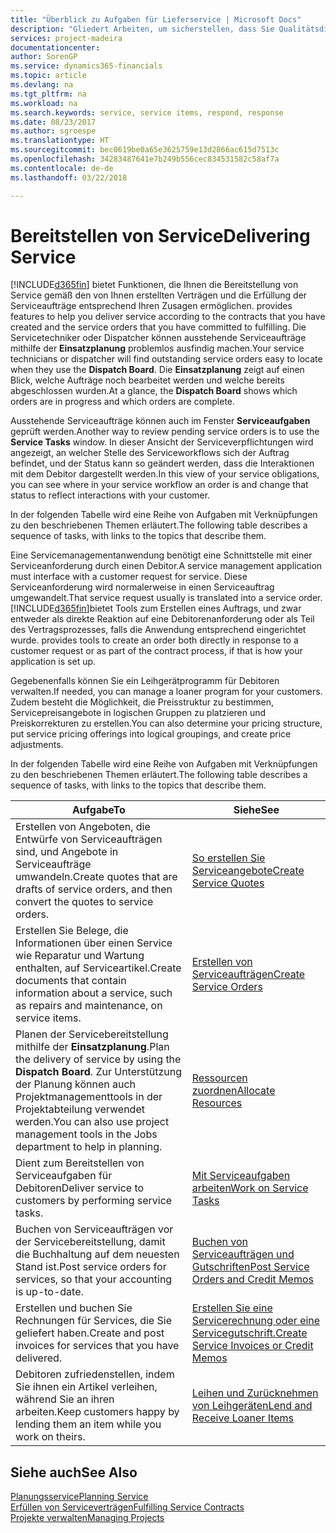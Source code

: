 ```yaml
---
title: "Überblick zu Aufgaben für Lieferservice | Microsoft Docs"
description: "Gliedert Arbeiten, um sicherstellen, dass Sie Qualitätsdienst liefern und Verträgen mit Debitoren gerecht werden."
services: project-madeira
documentationcenter: 
author: SorenGP
ms.service: dynamics365-financials
ms.topic: article
ms.devlang: na
ms.tgt_pltfrm: na
ms.workload: na
ms.search.keywords: service, service items, respond, response
ms.date: 08/23/2017
ms.author: sgroespe
ms.translationtype: HT
ms.sourcegitcommit: bec0619be0a65e3625759e13d2866ac615d7513c
ms.openlocfilehash: 34283487641e7b249b556cec834531582c58af7a
ms.contentlocale: de-de
ms.lasthandoff: 03/22/2018

---
```

# <a name="delivering-service"></a><span data-ttu-id="5e63b-103">Bereitstellen von Service</span><span class="sxs-lookup"><span data-stu-id="5e63b-103">Delivering Service</span></span>
[!INCLUDE[d365fin](includes/d365fin_md.md)]<span data-ttu-id="5e63b-104"> bietet Funktionen, die Ihnen die Bereitstellung von Service gemäß den von Ihnen erstellten Verträgen und die Erfüllung der Serviceaufträge entsprechend Ihren Zusagen ermöglichen.</span><span class="sxs-lookup"><span data-stu-id="5e63b-104"> provides features to help you deliver service according to the contracts that you have created and the service orders that you have committed to fulfilling.</span></span> <span data-ttu-id="5e63b-105">Die Servicetechniker oder Dispatcher können ausstehende Serviceaufträge mithilfe der **Einsatzplanung** problemlos ausfindig machen.</span><span class="sxs-lookup"><span data-stu-id="5e63b-105">Your service technicians or dispatcher will find outstanding service orders easy to locate when they use the **Dispatch Board**.</span></span> <span data-ttu-id="5e63b-106">Die **Einsatzplanung** zeigt auf einen Blick, welche Aufträge noch bearbeitet werden und welche bereits abgeschlossen wurden.</span><span class="sxs-lookup"><span data-stu-id="5e63b-106">At a glance, the **Dispatch Board** shows which orders are in progress and which orders are complete.</span></span>  
  
<span data-ttu-id="5e63b-107">Ausstehende Serviceaufträge können auch im Fenster **Serviceaufgaben** geprüft werden.</span><span class="sxs-lookup"><span data-stu-id="5e63b-107">Another way to review pending service orders is to use the **Service Tasks** window.</span></span> <span data-ttu-id="5e63b-108">In dieser Ansicht der Serviceverpflichtungen wird angezeigt, an welcher Stelle des Serviceworkflows sich der Auftrag befindet, und der Status kann so geändert werden, dass die Interaktionen mit dem Debitor dargestellt werden.</span><span class="sxs-lookup"><span data-stu-id="5e63b-108">In this view of your service obligations, you can see where in your service workflow an order is and change that status to reflect interactions with your customer.</span></span>  
  
<span data-ttu-id="5e63b-109">In der folgenden Tabelle wird eine Reihe von Aufgaben mit Verknüpfungen zu den beschriebenen Themen erläutert.</span><span class="sxs-lookup"><span data-stu-id="5e63b-109">The following table describes a sequence of tasks, with links to the topics that describe them.</span></span>   

<span data-ttu-id="5e63b-110">Eine Servicemanagementanwendung benötigt eine Schnittstelle mit einer Serviceanforderung durch einen Debitor.</span><span class="sxs-lookup"><span data-stu-id="5e63b-110">A service management application must interface with a customer request for service.</span></span> <span data-ttu-id="5e63b-111">Diese Serviceanforderung wird normalerweise in einen Serviceauftrag umgewandelt.</span><span class="sxs-lookup"><span data-stu-id="5e63b-111">That service request usually is translated into a service order.</span></span> [!INCLUDE[d365fin](includes/d365fin_md.md)]<span data-ttu-id="5e63b-112">bietet Tools zum Erstellen eines Auftrags, und zwar entweder als direkte Reaktion auf eine Debitorenanforderung oder als Teil des Vertragsprozesses, falls die Anwendung entsprechend eingerichtet wurde.</span><span class="sxs-lookup"><span data-stu-id="5e63b-112"> provides tools to create an order both directly in response to a customer request or as part of the contract process, if that is how your application is set up.</span></span>  
  
<span data-ttu-id="5e63b-113">Gegebenenfalls können Sie ein Leihgerätprogramm für Debitoren verwalten.</span><span class="sxs-lookup"><span data-stu-id="5e63b-113">If needed, you can manage a loaner program for your customers.</span></span> <span data-ttu-id="5e63b-114">Zudem besteht die Möglichkeit, die Preisstruktur zu bestimmen, Servicepreisangebote in logischen Gruppen zu platzieren und Preiskorrekturen zu erstellen.</span><span class="sxs-lookup"><span data-stu-id="5e63b-114">You can also determine your pricing structure, put service pricing offerings into logical groupings, and create price adjustments.</span></span>  
  
<span data-ttu-id="5e63b-115">In der folgenden Tabelle wird eine Reihe von Aufgaben mit Verknüpfungen zu den beschriebenen Themen erläutert.</span><span class="sxs-lookup"><span data-stu-id="5e63b-115">The following table describes a sequence of tasks, with links to the topics that describe them.</span></span>   
  
|<span data-ttu-id="5e63b-116">**Aufgabe**</span><span class="sxs-lookup"><span data-stu-id="5e63b-116">**To**</span></span>|<span data-ttu-id="5e63b-117">**Siehe**</span><span class="sxs-lookup"><span data-stu-id="5e63b-117">**See**</span></span>|  
|------------|-------------|  
|<span data-ttu-id="5e63b-118">Erstellen von Angeboten, die Entwürfe von Serviceaufträgen sind, und Angebote in Serviceaufträge umwandeln.</span><span class="sxs-lookup"><span data-stu-id="5e63b-118">Create quotes that are drafts of service orders, and then convert the quotes to service orders.</span></span>|[<span data-ttu-id="5e63b-119">So erstellen Sie Serviceangebote</span><span class="sxs-lookup"><span data-stu-id="5e63b-119">Create Service Quotes</span></span>](service-how-to-create-service-quotes.md)|
|<span data-ttu-id="5e63b-120">Erstellen Sie Belege, die Informationen über einen Service wie Reparatur und Wartung enthalten, auf Serviceartikel.</span><span class="sxs-lookup"><span data-stu-id="5e63b-120">Create documents that contain information about a service, such as repairs and maintenance, on service items.</span></span>|[<span data-ttu-id="5e63b-121">Erstellen von Serviceaufträgen</span><span class="sxs-lookup"><span data-stu-id="5e63b-121">Create Service Orders</span></span>](service-how-to-create-service-orders.md)|
|<span data-ttu-id="5e63b-122">Planen der Servicebereitstellung mithilfe der **Einsatzplanung**.</span><span class="sxs-lookup"><span data-stu-id="5e63b-122">Plan the delivery of service by using the **Dispatch Board**.</span></span> <span data-ttu-id="5e63b-123">Zur Unterstützung der Planung können auch Projektmanagementtools in der Projektabteilung verwendet werden.</span><span class="sxs-lookup"><span data-stu-id="5e63b-123">You can also use project management tools in the Jobs department to help in planning.</span></span>|[<span data-ttu-id="5e63b-124">Ressourcen zuordnen</span><span class="sxs-lookup"><span data-stu-id="5e63b-124">Allocate Resources</span></span>](service-how-to-allocate-resources.md)|  
|<span data-ttu-id="5e63b-125">Dient zum Bereitstellen von Serviceaufgaben für Debitoren</span><span class="sxs-lookup"><span data-stu-id="5e63b-125">Deliver service to customers by performing service tasks.</span></span>|[<span data-ttu-id="5e63b-126">Mit Serviceaufgaben arbeiten</span><span class="sxs-lookup"><span data-stu-id="5e63b-126">Work on Service Tasks</span></span>](service-how-to-work-on-service-tasks.md)|  
|<span data-ttu-id="5e63b-127">Buchen von Serviceaufträgen vor der Servicebereitstellung, damit die Buchhaltung auf dem neuesten Stand ist.</span><span class="sxs-lookup"><span data-stu-id="5e63b-127">Post service orders for services, so that your accounting is up-to-date.</span></span>|[<span data-ttu-id="5e63b-128">Buchen von Serviceaufträgen und Gutschriften</span><span class="sxs-lookup"><span data-stu-id="5e63b-128">Post Service Orders and Credit Memos</span></span>](service-how-to-post-service-orders.md)|  
|<span data-ttu-id="5e63b-129">Erstellen und buchen Sie Rechnungen für Services, die Sie geliefert haben.</span><span class="sxs-lookup"><span data-stu-id="5e63b-129">Create and post invoices for services that you have delivered.</span></span>|[<span data-ttu-id="5e63b-130">Erstellen Sie eine Servicerechnung oder eine Servicegutschrift.</span><span class="sxs-lookup"><span data-stu-id="5e63b-130">Create Service Invoices or Credit Memos</span></span>](service-how-create-invoices.md)|  
|<span data-ttu-id="5e63b-131">Debitoren zufriedenstellen, indem Sie ihnen ein Artikel verleihen, während Sie an ihren arbeiten.</span><span class="sxs-lookup"><span data-stu-id="5e63b-131">Keep customers happy by lending them an item while you work on theirs.</span></span>| [<span data-ttu-id="5e63b-132">Leihen und Zurücknehmen von Leihgeräten</span><span class="sxs-lookup"><span data-stu-id="5e63b-132">Lend and Receive Loaner Items</span></span>](service-how-to-lend-receive-loaners.md)|
  
## <a name="see-also"></a><span data-ttu-id="5e63b-133">Siehe auch</span><span class="sxs-lookup"><span data-stu-id="5e63b-133">See Also</span></span>  
[<span data-ttu-id="5e63b-134">Planungsservice</span><span class="sxs-lookup"><span data-stu-id="5e63b-134">Planning Service</span></span>](service-plan-service.md)  
[<span data-ttu-id="5e63b-135">Erfüllen von Serviceverträgen</span><span class="sxs-lookup"><span data-stu-id="5e63b-135">Fulfilling Service Contracts</span></span>](service-fulfill-service-contracts.md)  
[<span data-ttu-id="5e63b-136">Projekte verwalten</span><span class="sxs-lookup"><span data-stu-id="5e63b-136">Managing Projects</span></span>](projects-manage-projects.md)  

